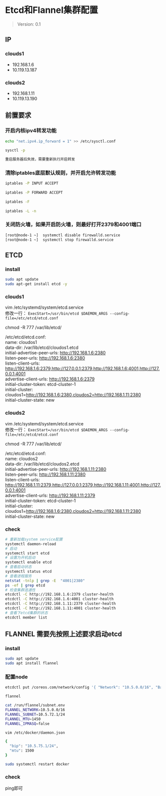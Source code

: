# Etcd和Flannel集群配置

> Version: 0.1

## IP
### clouds1
- 192.168.1.6
- 10.119.13.187

### clouds2
- 192.168.1.11
- 10.119.13.190


## 前置要求
### 开启内核ipv4转发功能
``` sh
echo "net.ipv4.ip_forward = 1" >> /etc/sysctl.conf
​
sysctl -p

重启服务器后失效，需要重新执行开启转发
```
### 清除iptables底层默认规则，并开启允许转发功能
``` sh
iptables -P INPUT ACCEPT
​
iptables -P FORWARD ACCEPT
​
iptables -F
​
iptables -L -n
```
### 关闭防火墙，如果开启防火墙，则最好打开2379和4001端口
``` sh
[root@node-1 ~]  systemctl disable firewalld.service
[root@node-1 ~]  systemctl stop firewalld.service
```


## ETCD
### install
``` sh
sudo apt update
sudo apt-get install etcd -y
```

### clouds1
<!-- $ etcd --name cloudos1 --initial-advertise-peer-urls http://192.168.1.6:2380 \  
  --listen-peer-urls http://192.168.1.6:2380 \  
  --listen-client-urls http://192.168.1.6:2379,http://127.0.0.1:2379 \  
  --advertise-client-urls http://192.168.1.6:2379 \  
  --initial-cluster-token etcd-cluster-1 \  
  --initial-cluster cloudos1=http://192.168.1.6:2380,cloudos2=http://192.168.1.11:2380 \  
  --initial-cluster-state new -->  

vim /etc/systemd/system/etcd.service   
修改一行： `ExecStart=/usr/bin/etcd $DAEMON_ARGS --config-file=/etc/etcd/etcd.conf`   

chmod -R 777 /var/lib/etcd/  

/etc/etcd/etcd.conf:  
name:  cloudos1   
data-dir:  /var/lib/etcd/cloudos1.etcd  
initial-advertise-peer-urls:  http://192.168.1.6:2380  
listen-peer-urls:   http://192.168.1.6:2380  
listen-client-urls:   http://192.168.1.6:2379,http://127.0.0.1:2379,http://192.168.1.6:4001,http://127.0.0.1:4001  
advertise-client-urls:  http://192.168.1.6:2379  
initial-cluster-token:  etcd-cluster-1  
initial-cluster:  cloudos1=http://192.168.1.6:2380,cloudos2=http://192.168.1.11:2380  
initial-cluster-state:   new  

### clouds2
<!-- $ etcd --name cloudos2 --initial-advertise-peer-urls http://192.168.1.11:2380 \  
  --listen-peer-urls http://192.168.1.11:2380 \  
  --listen-client-urls http://192.168.1.11:2379,http://127.0.0.1:2379 \  
  --advertise-client-urls http://192.168.1.11:2379 \  
  --initial-cluster-token etcd-cluster-1 \  
  --initial-cluster cloudos1=http://192.168.1.6:2380,cloudos2=http://192.168.1.11:2380 \  
  --initial-cluster-state new -->

vim /etc/systemd/system/etcd.service   
修改一行： `ExecStart=/usr/bin/etcd $DAEMON_ARGS --config-file=/etc/etcd/etcd.conf`   

chmod -R 777 /var/lib/etcd/  

/etc/etcd/etcd.conf:  
name:  cloudos2   
data-dir:  /var/lib/etcd/cloudos2.etcd    
initial-advertise-peer-urls:  http://192.168.1.11:2380   
listen-peer-urls:  http://192.168.1.11:2380   
listen-client-urls:  http://192.168.1.11:2379,http://127.0.0.1:2379,http://192.168.1.11:4001,http://127.0.0.1:4001   
advertise-client-urls:  http://192.168.1.11:2379   
initial-cluster-token:  etcd-cluster-1  
initial-cluster:  cloudos1=http://192.168.1.6:2380,cloudos2=http://192.168.1.11:2380   
initial-cluster-state:  new  

### check  
``` sh
# 重新加载system service配置
systemctl daemon-reload
# 启动
systemctl start etcd
# 设置为开机启动
systemctl enable etcd
# 查看启动状态
systemctl status etcd
# 查看进程服务
netstat -tnlp | grep -E  "4001|2380"
ps -ef | grep etcd
# 检查集群连通性
etcdctl -C http://192.168.1.6:2379 cluster-health
etcdctl -C http://192.168.1.6:4001 cluster-health
etcdctl -C http://192.168.1.11:2379 cluster-health
etcdctl -C http://192.168.1.11:4001 cluster-health
# 查看下etcd集群的状态
etcdctl member list 
```


## FLANNEL 需要先按照上述要求启动etcd
### install
``` sh
sudo apt update
sudo apt install flannel
```

### 配置node
``` sh
etcdctl put /coreos.com/network/config '{ "Network": "10.5.0.0/16", "Backend": {"Type": "vxlan"}}'

flannel

cat /run/flannel/subnet.env
FLANNEL_NETWORK=10.5.0.0/16
FLANNEL_SUBNET=10.5.72.1/24
FLANNEL_MTU=1450
FLANNEL_IPMASQ=false

vim /etc/docker/daemon.json

{
  "bip": "10.5.75.1/24",
  "mtu": 1500
}

sudo systemctl restart docker
```

### check

ping即可


